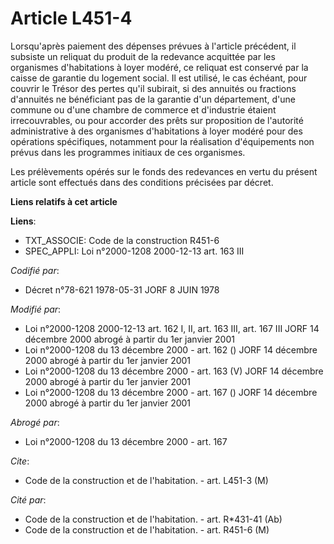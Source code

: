 # Article L451-4

Lorsqu'après paiement des dépenses prévues à l'article précédent, il subsiste un reliquat du produit de la redevance
acquittée par les organismes d'habitations à loyer modéré, ce reliquat est conservé par la caisse de garantie du logement
social. Il est utilisé, le cas échéant, pour couvrir le Trésor des pertes qu'il subirait, si des annuités ou fractions
d'annuités ne bénéficiant pas de la garantie d'un département, d'une commune ou d'une chambre de commerce et d'industrie
étaient irrecouvrables, ou pour accorder des prêts sur proposition de l'autorité administrative à des organismes
d'habitations à loyer modéré pour des opérations spécifiques, notamment pour la réalisation d'équipements non prévus dans les
programmes initiaux de ces organismes.

Les prélèvements opérés sur le fonds des redevances en vertu du présent article sont effectués dans des conditions précisées
par décret.

**Liens relatifs à cet article**

**Liens**:

  - TXT_ASSOCIE: Code de la construction R451-6
  - SPEC_APPLI: Loi n°2000-1208 2000-12-13 art. 163 III

_Codifié par_:

  - Décret n°78-621 1978-05-31 JORF 8 JUIN 1978

_Modifié par_:

  - Loi n°2000-1208 2000-12-13 art. 162 I, II, art. 163 III, art. 167 III JORF 14 décembre 2000 abrogé à partir du 1er janvier 2001
  - Loi n°2000-1208 du 13 décembre 2000 - art. 162 () JORF 14 décembre 2000 abrogé à partir du 1er janvier 2001
  - Loi n°2000-1208 du 13 décembre 2000 - art. 163 (V) JORF 14 décembre 2000 abrogé à partir du 1er janvier 2001
  - Loi n°2000-1208 du 13 décembre 2000 - art. 167 () JORF 14 décembre 2000 abrogé à partir du 1er janvier 2001

_Abrogé par_:

  - Loi n°2000-1208 du 13 décembre 2000 - art. 167

_Cite_:

  - Code de la construction et de l'habitation. - art. L451-3 (M)

_Cité par_:

  - Code de la construction et de l'habitation. - art. R*431-41 (Ab)
  - Code de la construction et de l'habitation. - art. R451-6 (M)
